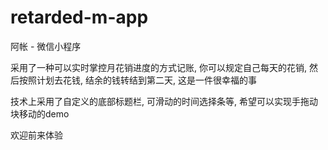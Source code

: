# retarded-m-app
阿帐 - 微信小程序

采用了一种可以实时掌控月花销进度的方式记账, 你可以规定自己每天的花销, 然后按照计划去花钱, 结余的钱转结到第二天, 这是一件很幸福的事

技术上采用了自定义的底部标题栏, 可滑动的时间选择条等, 希望可以实现手拖动块移动的demo

欢迎前来体验
